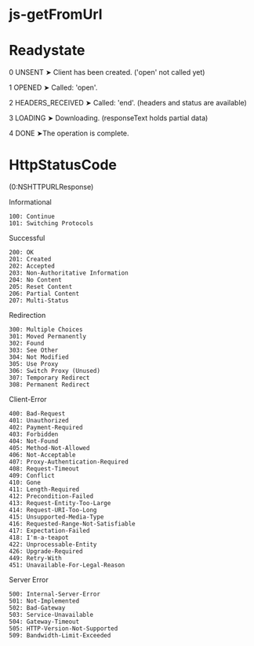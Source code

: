 # js-getFromUrl
# Readystate

0  UNSENT			➤ Client has been created. ('open' not called yet)

1  OPENED			➤ Called: 'open'.

2  HEADERS_RECEIVED	➤ Called: 'end'. (headers and status are available)

3  LOADING			➤ Downloading. (responseText holds partial data)
    
4  DONE				➤The operation is complete.


# HttpStatusCode

(0:NSHTTPURLResponse)

Informational

    100: Continue
    101: Switching Protocols

Successful

    200: OK
    201: Created
    202: Accepted
    203: Non-Authoritative Information
    204: No Content
    205: Reset Content
    206: Partial Content
    207: Multi-Status

Redirection

    300: Multiple Choices
    301: Moved Permanently
    302: Found
    303: See Other
    304: Not Modified
    305: Use Proxy
    306: Switch Proxy (Unused)
    307: Temporary Redirect
    308: Permanent Redirect

Client-Error

    400: Bad-Request
    401: Unauthorized
    402: Payment-Required
    403: Forbidden
    404: Not-Found
    405: Method-Not-Allowed
    406: Not-Acceptable
    407: Proxy-Authentication-Required
    408: Request-Timeout
    409: Conflict
    410: Gone
    411: Length-Required
    412: Precondition-Failed
    413: Request-Entity-Too-Large
    414: Request-URI-Too-Long
    415: Unsupported-Media-Type
    416: Requested-Range-Not-Satisfiable
    417: Expectation-Failed
    418: I'm-a-teapot
    422: Unprocessable-Entity
    426: Upgrade-Required
    449: Retry-With
    451: Unavailable-For-Legal-Reason

Server Error

    500: Internal-Server-Error
    501: Not-Implemented
    502: Bad-Gateway
    503: Service-Unavailable
    504: Gateway-Timeout
    505: HTTP-Version-Not-Supported
    509: Bandwidth-Limit-Exceeded
